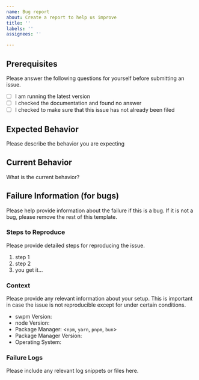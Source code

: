 ```yaml
---
name: Bug report
about: Create a report to help us improve
title: ''
labels: ''
assignees: ''

---
```


## Prerequisites

Please answer the following questions for yourself before submitting an issue.

- [ ] I am running the latest version
- [ ] I checked the documentation and found no answer
- [ ] I checked to make sure that this issue has not already been filed

## Expected Behavior

Please describe the behavior you are expecting

## Current Behavior

What is the current behavior?

## Failure Information (for bugs)

Please help provide information about the failure if this is a bug. If it is not a bug, please remove the rest of this template.

### Steps to Reproduce

Please provide detailed steps for reproducing the issue.

1. step 1
1. step 2
1. you get it...

### Context

Please provide any relevant information about your setup. This is important in case the issue is not reproducible except for under certain conditions.

- swpm Version:
- node Version:
- Package Manager: <`npm`, `yarn`, `pnpm`, `bun`>
- Package Manager Version:
- Operating System:

### Failure Logs

Please include any relevant log snippets or files here.
